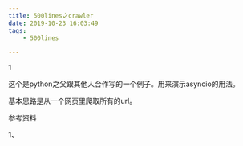```yaml
---
title: 500lines之crawler
date: 2019-10-23 16:03:49
tags:
	- 500lines

---
```


1

这个是python之父跟其他人合作写的一个例子。用来演示asyncio的用法。

基本思路是从一个网页里爬取所有的url。



参考资料

1、

